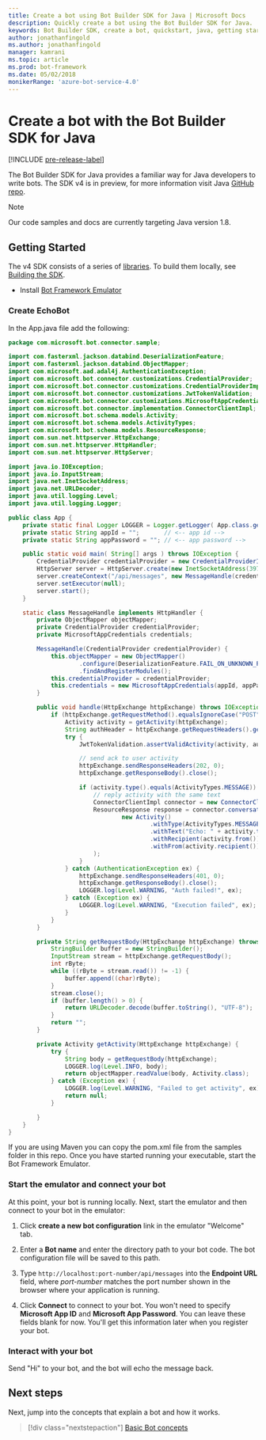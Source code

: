 ```yaml
---
title: Create a bot using Bot Builder SDK for Java | Microsoft Docs
description: Quickly create a bot using the Bot Builder SDK for Java.
keywords: Bot Builder SDK, create a bot, quickstart, java, getting started
author: jonathanfingold
ms.author: jonathanfingold
manager: kamrani
ms.topic: article
ms.prod: bot-framework
ms.date: 05/02/2018
monikerRange: 'azure-bot-service-4.0'
---
```


# Create a bot with the Bot Builder SDK for Java
[!INCLUDE [pre-release-label](../includes/pre-release-label.md)]

The Bot Builder SDK for Java provides a familiar way for Java developers to write bots. The SDK v4 is in preview, for more information visit Java [GitHub repo](https://github.com/Microsoft/botbuilder-java).

> [!NOTE]
> Our code samples and docs are currently targeting Java version 1.8.

## Getting Started

The v4 SDK consists of a series of [libraries](https://github.com/Microsoft/botbuilder-java/tree/master/libraries). To build them locally, see [Building the SDK](https://github.com/Microsoft/botbuilder-java/wiki/building-the-sdk).

- Install [Bot Framework Emulator](https://github.com/Microsoft/BotFramework-Emulator/releases)

### Create EchoBot

In the App.java file add the following:

```Java
package com.microsoft.bot.connector.sample;

import com.fasterxml.jackson.databind.DeserializationFeature;
import com.fasterxml.jackson.databind.ObjectMapper;
import com.microsoft.aad.adal4j.AuthenticationException;
import com.microsoft.bot.connector.customizations.CredentialProvider;
import com.microsoft.bot.connector.customizations.CredentialProviderImpl;
import com.microsoft.bot.connector.customizations.JwtTokenValidation;
import com.microsoft.bot.connector.customizations.MicrosoftAppCredentials;
import com.microsoft.bot.connector.implementation.ConnectorClientImpl;
import com.microsoft.bot.schema.models.Activity;
import com.microsoft.bot.schema.models.ActivityTypes;
import com.microsoft.bot.schema.models.ResourceResponse;
import com.sun.net.httpserver.HttpExchange;
import com.sun.net.httpserver.HttpHandler;
import com.sun.net.httpserver.HttpServer;

import java.io.IOException;
import java.io.InputStream;
import java.net.InetSocketAddress;
import java.net.URLDecoder;
import java.util.logging.Level;
import java.util.logging.Logger;

public class App {
    private static final Logger LOGGER = Logger.getLogger( App.class.getName() );
    private static String appId = "";       // <-- app id -->
    private static String appPassword = ""; // <-- app password -->

    public static void main( String[] args ) throws IOException {
        CredentialProvider credentialProvider = new CredentialProviderImpl(appId, appPassword);
        HttpServer server = HttpServer.create(new InetSocketAddress(3978), 0);
        server.createContext("/api/messages", new MessageHandle(credentialProvider));
        server.setExecutor(null);
        server.start();
    }

    static class MessageHandle implements HttpHandler {
        private ObjectMapper objectMapper;
        private CredentialProvider credentialProvider;
        private MicrosoftAppCredentials credentials;

        MessageHandle(CredentialProvider credentialProvider) {
            this.objectMapper = new ObjectMapper()
                    .configure(DeserializationFeature.FAIL_ON_UNKNOWN_PROPERTIES, false)
                    .findAndRegisterModules();
            this.credentialProvider = credentialProvider;
            this.credentials = new MicrosoftAppCredentials(appId, appPassword);
        }

        public void handle(HttpExchange httpExchange) throws IOException {
            if (httpExchange.getRequestMethod().equalsIgnoreCase("POST")) {
                Activity activity = getActivity(httpExchange);
                String authHeader = httpExchange.getRequestHeaders().getFirst("Authorization");
                try {
                    JwtTokenValidation.assertValidActivity(activity, authHeader, credentialProvider);

                    // send ack to user activity
                    httpExchange.sendResponseHeaders(202, 0);
                    httpExchange.getResponseBody().close();

                    if (activity.type().equals(ActivityTypes.MESSAGE)) {
                        // reply activity with the same text
                        ConnectorClientImpl connector = new ConnectorClientImpl(activity.serviceUrl(), this.credentials);
                        ResourceResponse response = connector.conversations().sendToConversation(activity.conversation().id(),
                                new Activity()
                                        .withType(ActivityTypes.MESSAGE)
                                        .withText("Echo: " + activity.text())
                                        .withRecipient(activity.from())
                                        .withFrom(activity.recipient())
                        );
                    }
                } catch (AuthenticationException ex) {
                    httpExchange.sendResponseHeaders(401, 0);
                    httpExchange.getResponseBody().close();
                    LOGGER.log(Level.WARNING, "Auth failed!", ex);
                } catch (Exception ex) {
                    LOGGER.log(Level.WARNING, "Execution failed", ex);
                }
            }
        }

        private String getRequestBody(HttpExchange httpExchange) throws IOException {
            StringBuilder buffer = new StringBuilder();
            InputStream stream = httpExchange.getRequestBody();
            int rByte;
            while ((rByte = stream.read()) != -1) {
                buffer.append((char)rByte);
            }
            stream.close();
            if (buffer.length() > 0) {
                return URLDecoder.decode(buffer.toString(), "UTF-8");
            }
            return "";
        }

        private Activity getActivity(HttpExchange httpExchange) {
            try {
                String body = getRequestBody(httpExchange);
                LOGGER.log(Level.INFO, body);
                return objectMapper.readValue(body, Activity.class);
            } catch (Exception ex) {
                LOGGER.log(Level.WARNING, "Failed to get activity", ex);
                return null;
            }

        }
    }
}
```

If you are using Maven you can copy the pom.xml file from the samples folder in this repo. Once you have started running your executable, start the Bot Framework Emulator.

### Start the emulator and connect your bot

At this point, your bot is running locally.
Next, start the emulator and then connect to your bot in the emulator:

1. Click **create a new bot configuration** link in the emulator "Welcome" tab. 

2. Enter a **Bot name** and enter the directory path to your bot code. The bot configuration file will be saved to this path.

3. Type `http://localhost:port-number/api/messages` into the **Endpoint URL** field, where *port-number* matches the port number shown in the browser where your application is running.

4. Click **Connect** to connect to your bot. You won't need to specify **Microsoft App ID** and **Microsoft App Password**. You can leave these fields blank for now. You'll get this information later when you register your bot.

### Interact with your bot
Send "Hi" to your bot, and the bot will echo the message back.

## Next steps

Next, jump into the concepts that explain a bot and how it works.

> [!div class="nextstepaction"]
> [Basic Bot concepts](../v4sdk/bot-builder-basics.md)
